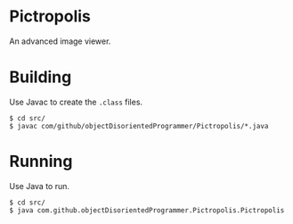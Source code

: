 # Pictropolis
An advanced image viewer.

# Building
Use Javac to create the `.class` files.

    $ cd src/
    $ javac com/github/objectDisorientedProgrammer/Pictropolis/*.java

# Running
Use Java to run.

    $ cd src/
    $ java com.github.objectDisorientedProgrammer.Pictropolis.Pictropolis

